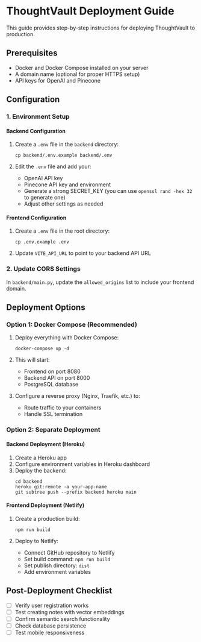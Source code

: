 
# ThoughtVault Deployment Guide

This guide provides step-by-step instructions for deploying ThoughtVault to production.

## Prerequisites

- Docker and Docker Compose installed on your server
- A domain name (optional for proper HTTPS setup)
- API keys for OpenAI and Pinecone

## Configuration

### 1. Environment Setup

#### Backend Configuration

1. Create a `.env` file in the `backend` directory:
   ```
   cp backend/.env.example backend/.env
   ```

2. Edit the `.env` file and add your:
   - OpenAI API key
   - Pinecone API key and environment
   - Generate a strong SECRET_KEY (you can use `openssl rand -hex 32` to generate one)
   - Adjust other settings as needed

#### Frontend Configuration

1. Create a `.env` file in the root directory:
   ```
   cp .env.example .env
   ```

2. Update `VITE_API_URL` to point to your backend API URL

### 2. Update CORS Settings

In `backend/main.py`, update the `allowed_origins` list to include your frontend domain.

## Deployment Options

### Option 1: Docker Compose (Recommended)

1. Deploy everything with Docker Compose:
   ```
   docker-compose up -d
   ```

2. This will start:
   - Frontend on port 8080
   - Backend API on port 8000
   - PostgreSQL database

3. Configure a reverse proxy (Nginx, Traefik, etc.) to:
   - Route traffic to your containers
   - Handle SSL termination

### Option 2: Separate Deployment

#### Backend Deployment (Heroku)

1. Create a Heroku app
2. Configure environment variables in Heroku dashboard
3. Deploy the backend:
   ```
   cd backend
   heroku git:remote -a your-app-name
   git subtree push --prefix backend heroku main
   ```

#### Frontend Deployment (Netlify)

1. Create a production build:
   ```
   npm run build
   ```

2. Deploy to Netlify:
   - Connect GitHub repository to Netlify
   - Set build command: `npm run build`
   - Set publish directory: `dist`
   - Add environment variables

## Post-Deployment Checklist

- [ ] Verify user registration works
- [ ] Test creating notes with vector embeddings
- [ ] Confirm semantic search functionality
- [ ] Check database persistence
- [ ] Test mobile responsiveness
